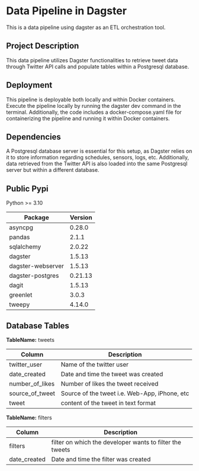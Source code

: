 
# Data Pipeline in Dagster

This is a data pipeline using dagster as an ETL orchestration tool.

## Project Description

This data pipeline utilizes Dagster functionalities to retrieve tweet data through Twitter API calls and populate tables within a Postgresql database.

## Deployment

This pipeline is deployable both locally and within Docker containers. Execute the pipeline locally by running the dagster dev command in the terminal. Additionally, the code includes a docker-compose.yaml file for containerizing the pipeline and running it within Docker containers.

## Dependencies

A Postgresql database server is essential for this setup, as Dagster relies on it to store information regarding schedules, sensors, logs, etc. Additionally, data retrieved from the Twitter API is also loaded into the same Postgresql server but within a different database.

## Public Pypi
Python >= 3.10

| Package | Version | 
|---------|---------|
| asyncpg | 0.28.0 | 
| pandas | 2.1.1 | 
| sqlalchemy | 2.0.22 |
| dagster | 1.5.13 |
| dagster-webserver | 1.5.13 |
| dagster-postgres | 0.21.13 |
| dagit | 1.5.13 |
| greenlet | 3.0.3|
| tweepy | 4.14.0|

## Database Tables
**TableName:** tweets

| Column | Description | 
|---------|---------|
| twitter_user | Name of the twitter user | 
| date_created | Date and time the tweet was created | 
| number_of_likes | Number of likes the tweet received|
| source_of_tweet | Source of the tweet i.e. Web-App, iPhone, etc |
| tweet | content of the tweet in text format|

**TableName:** filters

| Column | Description | 
|---------|---------|
| filters | filter on which the developer wants to filter the tweets | 
| date_created | Date and time the filter was created | 
